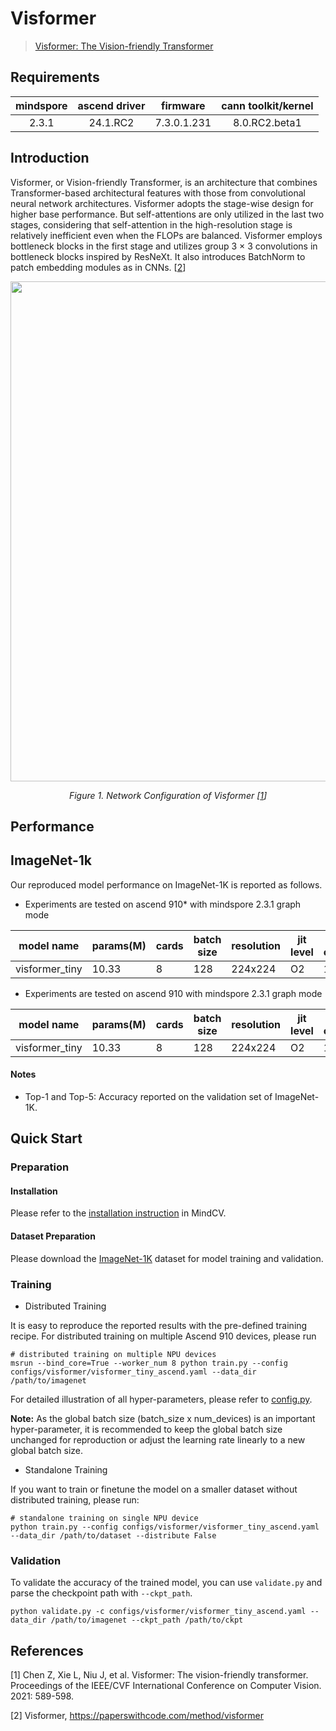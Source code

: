 # Visformer

> [Visformer: The Vision-friendly Transformer](https://arxiv.org/abs/2104.12533)

## Requirements
| mindspore | ascend driver |  firmware   | cann toolkit/kernel |
| :-------: | :-----------: | :---------: | :-----------------: |
|   2.3.1   |   24.1.RC2    | 7.3.0.1.231 |    8.0.RC2.beta1    |

## Introduction

Visformer, or Vision-friendly Transformer, is an architecture that combines Transformer-based architectural features
with those from convolutional neural network architectures. Visformer adopts the stage-wise design for higher base
performance. But self-attentions are only utilized in the last two stages, considering that self-attention in the
high-resolution stage is relatively inefficient even when the FLOPs are balanced. Visformer employs bottleneck blocks in
the first stage and utilizes group 3 × 3 convolutions in bottleneck blocks inspired by ResNeXt. It also introduces
BatchNorm to patch embedding modules as in CNNs. [[2](#references)]

<p align="center">
  <img src="https://user-images.githubusercontent.com/8156835/210043162-8b861b87-73ba-4376-aae9-534496896c37.png" width=800 />
</p>
<p align="center">
  <em>Figure 1. Network Configuration of Visformer  [<a href="https://arxiv.org/abs/2104.12533">1</a>] </em>
</p>

## Performance

## ImageNet-1k

Our reproduced model performance on ImageNet-1K is reported as follows.

- Experiments are tested on ascend 910* with mindspore 2.3.1 graph mode

<div align="center">


| model name     | params(M) | cards | batch size | resolution | jit level | graph compile | ms/step | img/s   | acc@top1 | acc@top5 | recipe                                                                                                 | weight                                                                                                        |
| -------------- | --------- | ----- | ---------- | ---------- | --------- | ------------- | ------- | ------- | -------- | -------- | ------------------------------------------------------------------------------------------------------ | ------------------------------------------------------------------------------------------------------------- |
| visformer_tiny | 10.33     | 8     | 128        | 224x224    | O2        | 169s          | 201.14  | 5090.98 | 78.40    | 94.30    | [yaml](https://github.com/mindspore-lab/mindcv/blob/main/configs/visformer/visformer_tiny_ascend.yaml) | [weights](https://download-mindspore.osinfra.cn/toolkits/mindcv/visformer/visformer_tiny-df995ba4-910v2.ckpt) |

</div>

- Experiments are tested on ascend 910 with mindspore 2.3.1 graph mode

<div align="center">


| model name     | params(M) | cards | batch size | resolution | jit level | graph compile | ms/step | img/s   | acc@top1 | acc@top5 | recipe                                                                                                 | weight                                                                                          |
| -------------- | --------- | ----- | ---------- | ---------- | --------- | ------------- | ------- | ------- | -------- | -------- | ------------------------------------------------------------------------------------------------------ | ----------------------------------------------------------------------------------------------- |
| visformer_tiny | 10.33     | 8     | 128        | 224x224    | O2        | 137s          | 217.92  | 4698.97 | 78.28    | 94.15    | [yaml](https://github.com/mindspore-lab/mindcv/blob/main/configs/visformer/visformer_tiny_ascend.yaml) | [weights](https://download.mindspore.cn/toolkits/mindcv/visformer/visformer_tiny-daee0322.ckpt) |

</div>

#### Notes

- Top-1 and Top-5: Accuracy reported on the validation set of ImageNet-1K.

## Quick Start

### Preparation

#### Installation

Please refer to the [installation instruction](https://mindspore-lab.github.io/mindcv/installation/) in MindCV.

#### Dataset Preparation

Please download the [ImageNet-1K](https://www.image-net.org/challenges/LSVRC/2012/index.php) dataset for model training
and validation.

### Training

* Distributed Training

It is easy to reproduce the reported results with the pre-defined training recipe. For distributed training on multiple
Ascend 910 devices, please run

```shell
# distributed training on multiple NPU devices
msrun --bind_core=True --worker_num 8 python train.py --config configs/visformer/visformer_tiny_ascend.yaml --data_dir /path/to/imagenet
```


For detailed illustration of all hyper-parameters, please refer
to [config.py](https://github.com/mindspore-lab/mindcv/blob/main/config.py).

**Note:**  As the global batch size  (batch_size x num_devices) is an important hyper-parameter, it is recommended to
keep the global batch size unchanged for reproduction or adjust the learning rate linearly to a new global batch size.

* Standalone Training

If you want to train or finetune the model on a smaller dataset without distributed training, please run:

```shell
# standalone training on single NPU device
python train.py --config configs/visformer/visformer_tiny_ascend.yaml --data_dir /path/to/dataset --distribute False
```

### Validation

To validate the accuracy of the trained model, you can use `validate.py` and parse the checkpoint path
with `--ckpt_path`.

```
python validate.py -c configs/visformer/visformer_tiny_ascend.yaml --data_dir /path/to/imagenet --ckpt_path /path/to/ckpt
```


## References

[1] Chen Z, Xie L, Niu J, et al. Visformer: The vision-friendly transformer. Proceedings of the IEEE/CVF International
Conference on Computer Vision. 2021: 589-598.

[2] Visformer, https://paperswithcode.com/method/visformer
